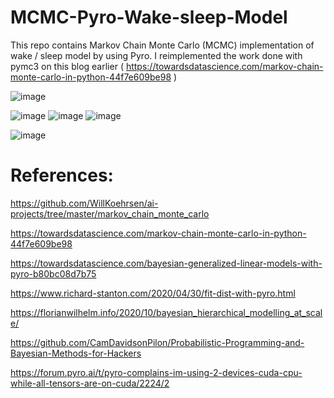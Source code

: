 # MCMC-Pyro-Wake-sleep-Model
 This repo contains Markov Chain Monte Carlo (MCMC) implementation of wake / sleep model by using Pyro. I reimplemented the work done with pymc3 on this blog earlier
 ( https://towardsdatascience.com/markov-chain-monte-carlo-in-python-44f7e609be98 )
 
![image](https://user-images.githubusercontent.com/29160749/138592135-40377f56-269f-4425-806f-ac5c24ad6c34.png)

![image](https://user-images.githubusercontent.com/29160749/138588264-69c1b9db-227d-4bb2-b571-20ac758a7185.png)
![image](https://user-images.githubusercontent.com/29160749/138588296-2c638d99-8e1b-4f24-999b-2b340219fd6e.png)
![image](https://user-images.githubusercontent.com/29160749/138588277-343aee60-a279-4a20-8e6f-011c6919a71f.png)

![image](https://user-images.githubusercontent.com/29160749/138590896-5950180d-532a-4d0c-bf17-5b5b3ac03c29.png)


# References:
 
https://github.com/WillKoehrsen/ai-projects/tree/master/markov_chain_monte_carlo


https://towardsdatascience.com/markov-chain-monte-carlo-in-python-44f7e609be98


https://towardsdatascience.com/bayesian-generalized-linear-models-with-pyro-b80bc08d7b75


https://www.richard-stanton.com/2020/04/30/fit-dist-with-pyro.html


https://florianwilhelm.info/2020/10/bayesian_hierarchical_modelling_at_scale/


https://github.com/CamDavidsonPilon/Probabilistic-Programming-and-Bayesian-Methods-for-Hackers


https://forum.pyro.ai/t/pyro-complains-im-using-2-devices-cuda-cpu-while-all-tensors-are-on-cuda/2224/2
